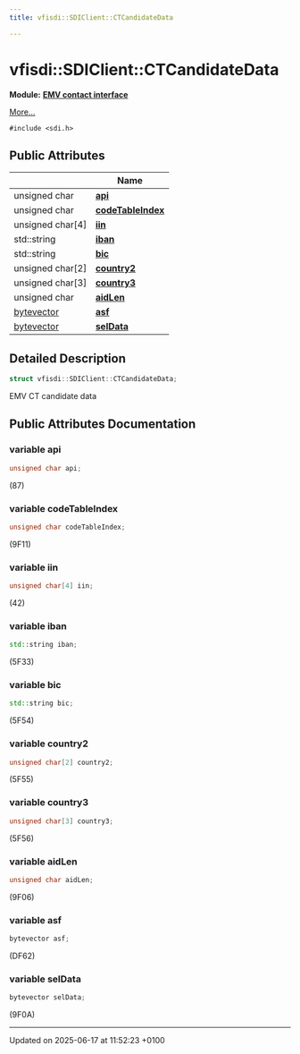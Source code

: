 ```yaml
---
title: vfisdi::SDIClient::CTCandidateData

---
```


# vfisdi::SDIClient::CTCandidateData

**Module:** **[EMV contact interface](group__sdiemvct.md)**



 [More...](#detailed-description)


`#include <sdi.h>`

## Public Attributes

|                | Name           |
| -------------- | -------------- |
| unsigned char | **[api](structvfisdi_1_1_s_d_i_client_1_1_c_t_candidate_data.md#variable-api)**  |
| unsigned char | **[codeTableIndex](structvfisdi_1_1_s_d_i_client_1_1_c_t_candidate_data.md#variable-codetableindex)**  |
| unsigned char[4] | **[iin](structvfisdi_1_1_s_d_i_client_1_1_c_t_candidate_data.md#variable-iin)**  |
| std::string | **[iban](structvfisdi_1_1_s_d_i_client_1_1_c_t_candidate_data.md#variable-iban)**  |
| std::string | **[bic](structvfisdi_1_1_s_d_i_client_1_1_c_t_candidate_data.md#variable-bic)**  |
| unsigned char[2] | **[country2](structvfisdi_1_1_s_d_i_client_1_1_c_t_candidate_data.md#variable-country2)**  |
| unsigned char[3] | **[country3](structvfisdi_1_1_s_d_i_client_1_1_c_t_candidate_data.md#variable-country3)**  |
| unsigned char | **[aidLen](structvfisdi_1_1_s_d_i_client_1_1_c_t_candidate_data.md#variable-aidlen)**  |
| [bytevector](classvfisdi_1_1_s_d_i_client.md#typedef-bytevector) | **[asf](structvfisdi_1_1_s_d_i_client_1_1_c_t_candidate_data.md#variable-asf)**  |
| [bytevector](classvfisdi_1_1_s_d_i_client.md#typedef-bytevector) | **[selData](structvfisdi_1_1_s_d_i_client_1_1_c_t_candidate_data.md#variable-seldata)**  |

## Detailed Description

```cpp
struct vfisdi::SDIClient::CTCandidateData;
```


EMV CT candidate data 

## Public Attributes Documentation

### variable api

```cpp
unsigned char api;
```


(87) 


### variable codeTableIndex

```cpp
unsigned char codeTableIndex;
```


(9F11) 


### variable iin

```cpp
unsigned char[4] iin;
```


(42) 


### variable iban

```cpp
std::string iban;
```


(5F33) 


### variable bic

```cpp
std::string bic;
```


(5F54) 


### variable country2

```cpp
unsigned char[2] country2;
```


(5F55) 


### variable country3

```cpp
unsigned char[3] country3;
```


(5F56) 


### variable aidLen

```cpp
unsigned char aidLen;
```


(9F06) 


### variable asf

```cpp
bytevector asf;
```


(DF62) 


### variable selData

```cpp
bytevector selData;
```


(9F0A) 


-------------------------------

Updated on 2025-06-17 at 11:52:23 +0100